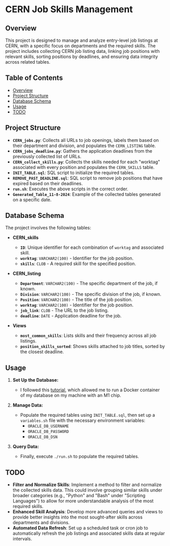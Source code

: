 # CERN Job Skills Management

## Overview

This project is designed to manage and analyze entry-level job listings at CERN, with a specific focus on departments and the required skills. The project includes collecting CERN job listing data, linking job positions with relevant skills, sorting positions by deadlines, and ensuring data integrity across related tables.

## Table of Contents

- [Overview](#overview)
- [Project Structure](#project-structure)
- [Database Schema](#database-schema)
- [Usage](#usage)
- [TODO](#todo)

## Project Structure

- **`CERN_jobs.py`**: Collects all URLs to job openings, labels them based on their department and division, and populates the `CERN_LISTING` table.
- **`CERN_jobs_deadline.py`**: Gathers the application deadlines from the previously collected list of URLs.
- **`CERN_collect_skills.py`**: Collects the skills needed for each "worktag" associated with every position and populates the `CERN_SKILLS` table.
- **`INIT_TABLE.sql`**: SQL script to initialize the required tables.
- **`REMOVE_PAST_DEADLINE.sql`**: SQL script to remove job positions that have expired based on their deadlines.
- **`run.sh`**: Executes the above scripts in the correct order.
- **`Generated_Table_11-8-2024`**: Example of the collected tables generated on a specific date.

## Database Schema

The project involves the following tables:

- **CERN_skills**
  - **`ID`**: Unique identifier for each combination of `worktag` and associated skill.
  - **`worktag`**: `VARCHAR2(100)` - Identifier for the job position.
  - **`skills`**: `CLOB` - A required skill for the specified position.

- **CERN_listing**
  - **`Department`**: `VARCHAR2(100)` - The specific department of the job, if known.
  - **`Division`**: `VARCHAR2(100)` - The specific division of the job, if known.
  - **`Position`**: `VARCHAR2(100)` - The title of the job position.
  - **`worktag`**: `VARCHAR2(100)` - Identifier for the job position.
  - **`job_link`**: `CLOB` - The URL to the job listing.
  - **`deadline`**: `DATE` - Application deadline for the job.

- **Views**
  - **`most_common_skills`**: Lists skills and their frequency across all job listings.
  - **`position_skills_sorted`**: Shows skills attached to job titles, sorted by the closest deadline.

## Usage

1. **Set Up the Database:**
   - I followed this [tutorial](https://www.youtube.com/watch?v=uxvoMhkKUPE), which allowed me to run a Docker container of my database on my machine with an M1 chip.

2. **Manage Data:**
   - Populate the required tables using `INIT_TABLE.sql`, then set up a `variables.sh` file with the necessary environment variables:
     - `ORACLE_DB_USERNAME`
     - `ORACLE_DB_PASSWORD`
     - `ORACLE_DB_DSN`

3. **Query Data:**
   - Finally, execute `./run.sh` to populate the required tables.

## TODO

- **Filter and Normalize Skills**: Implement a method to filter and normalize the collected skills data. This could involve grouping similar skills under broader categories (e.g., "Python" and "Bash" under "Scripting Languages") to allow for more understandable analysis of the most required skills.
- **Enhanced Skill Analysis**: Develop more advanced queries and views to provide better insights into the most sought-after skills across departments and divisions.
- **Automated Data Refresh**: Set up a scheduled task or cron job to automatically refresh the job listings and associated skills data at regular intervals.
